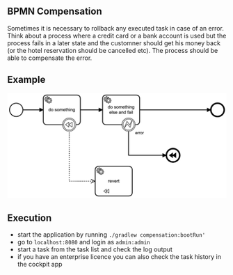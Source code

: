 ## BPMN Compensation
Sometimes it is necessary to rollback any executed task in case of an error. Think about a process where a credit card
or a bank account is used but the process fails in a later state and the customner should get his money back (or the hotel 
reservation should be cancelled etc). The process should be able to compensate the error.

## Example
![compensation bpmn model](src/main/resources/bpmn/compensation_start.png)

## Execution
- start the application by running `./gradlew compensation:bootRun'`
- go to `localhost:8080` and login as `admin:admin`
- start a task from the task list and check the log output
- if you have an enterprise licence you can also check the task history in the cockpit app
